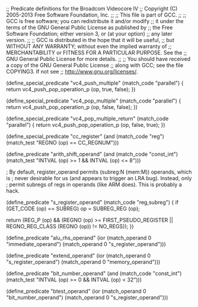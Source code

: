 ;; Predicate definitions for the Broadcom Videocore IV
;; Copyright (C) 2005-2013 Free Software Foundation, Inc.
;;
;; This file is part of GCC.
;;
;; GCC is free software; you can redistribute it and/or modify
;; it under the terms of the GNU General Public License as published by
;; the Free Software Foundation; either version 3, or (at your option)
;; any later version.
;;
;; GCC is distributed in the hope that it will be useful,
;; but WITHOUT ANY WARRANTY; without even the implied warranty of
;; MERCHANTABILITY or FITNESS FOR A PARTICULAR PURPOSE.  See the
;; GNU General Public License for more details.
;;
;; You should have received a copy of the GNU General Public License
;; along with GCC; see the file COPYING3.  If not see
;; <http://www.gnu.org/licenses/>.

(define_special_predicate "vc4_push_multiple"
  (match_code "parallel")
{
  return vc4_push_pop_operation_p (op, true, false);
})

(define_special_predicate "vc4_pop_multiple"
  (match_code "parallel")
{
  return vc4_push_pop_operation_p (op, false, false);
})

(define_special_predicate "vc4_pop_multiple_return"
  (match_code "parallel")
{
  return vc4_push_pop_operation_p (op, false, true);
})

(define_special_predicate "cc_register"
  (and (match_code "reg")
       (match_test "REGNO (op) == CC_REGNUM")))

(define_predicate "arith_shift_operand"
  (and (match_code "const_int")
       (match_test "INTVAL (op) >= 1 && INTVAL (op) <= 8")))

; By default, register_operand permits (subreg:N (mem:M)) operands, which is
; never desirable for us (and appears to trigger an LRA bug).  Instead, only
; permit subregs of regs in operands (like ARM does).  This is probably a hack.

(define_predicate "s_register_operand"
  (match_code "reg,subreg")
{
  if (GET_CODE (op) == SUBREG)
    op = SUBREG_REG (op);

  return (REG_P (op)
	  && (REGNO (op) >= FIRST_PSEUDO_REGISTER
	      || REGNO_REG_CLASS (REGNO (op)) != NO_REGS));
})

(define_predicate "alu_rhs_operand"
  (ior (match_operand 0 "immediate_operand")
       (match_operand 0 "s_register_operand")))

(define_predicate "extend_operand"
  (ior (match_operand 0 "s_register_operand")
       (match_operand 0 "memory_operand")))

(define_predicate "bit_number_operand"
  (and (match_code "const_int")
       (match_test "INTVAL (op) >= 0 && INTVAL (op) < 32")))

(define_predicate "btest_operand"
  (ior (match_operand 0 "bit_number_operand")
       (match_operand 0 "s_register_operand")))
